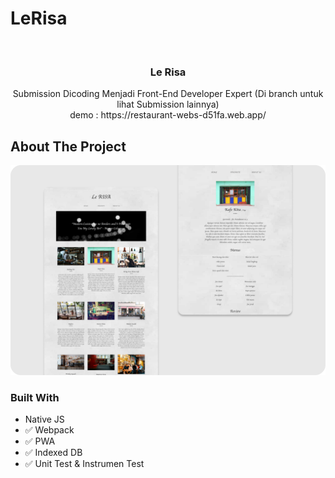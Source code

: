 # LeRisa
<!-- PROJECT LOGO -->
<br />
<p align="center">

  <h3 align="center">Le Risa</h3>

  <p align="center">
    Submission Dicoding Menjadi Front-End Developer Expert (Di branch untuk lihat Submission lainnya) <br/> demo : https://restaurant-webs-d51fa.web.app/
    <br />
  </p>
</p>

<!-- ABOUT THE PROJECT -->
## About The Project

[![Product Name Screen Shot][product-screenshot]](https://github.com/godofsleepy/Restaurant-Web-Apps)


### Built With

* Native JS
* ✅ Webpack
* ✅ PWA
* ✅ Indexed DB
* ✅ Unit Test & Instrumen Test

[product-screenshot]: design.png
